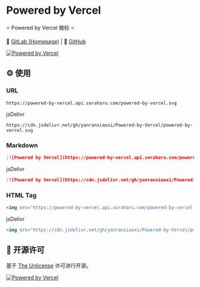 # Powered by Vercel

⭐ Powered by Vercel 徽标 ⭐

🔗 [GitLab (Homepage)](https://gitlab.soraharu.com/XiaoXi/Powered-by-Vercel) | 🔗 [GitHub](https://github.com/yanranxiaoxi/Powered-by-Vercel)

[![Powered by Vercel](https://powered-by-vercel.api.soraharu.com/powered-by-vercel.svg)](https://vercel.com/)

## ⚙️ 使用

### URL

```
https://powered-by-vercel.api.soraharu.com/powered-by-vercel.svg
```

jsDelivr

```
https://cdn.jsdelivr.net/gh/yanranxiaoxi/Powered-by-Vercel/powered-by-vercel.svg
```

### Markdown

```markdown
[![Powered by Vercel](https://powered-by-vercel.api.soraharu.com/powered-by-vercel.svg)](https://vercel.com/)
```

jsDelivr

```markdown
[![Powered by Vercel](https://cdn.jsdelivr.net/gh/yanranxiaoxi/Powered-by-Vercel/powered-by-vercel.svg)](https://vercel.com/)
```

### HTML Tag

```html
<img src="https://powered-by-vercel.api.soraharu.com/powered-by-vercel.svg" alt="Powered by Vercel" width="212" height="44" />
```

jsDelivr

```html
<img src="https://cdn.jsdelivr.net/gh/yanranxiaoxi/Powered-by-Vercel/powered-by-vercel.svg" alt="Powered by Vercel" width="212" height="44" />
```

## 📜 开源许可

基于 [The Unlicense](https://choosealicense.com/licenses/unlicense/) 许可进行开源。

[![Powered by Vercel](https://powered-by-vercel.api.soraharu.com/powered-by-vercel.svg)](https://vercel.com/)
